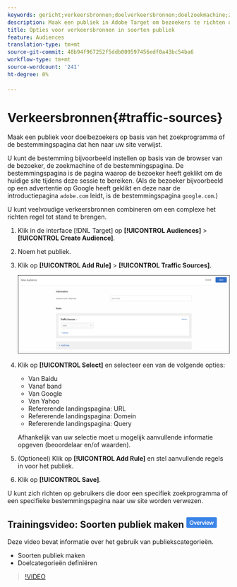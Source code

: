 ```yaml
---
keywords: gericht;verkeersbronnen;doelverkeersbronnen;doelzoekmachine;zoekengine;landingspagina;doellandingspagina;bestemmingspagina;doorvoerpagina
description: Maak een publiek in Adobe Target om bezoekers te richten op basis van het zoekprogramma of de bestemmingspagina die hen naar uw site verwijst.
title: Opties voor verkeersbronnen in soorten publiek
feature: Audiences
translation-type: tm+mt
source-git-commit: 48b94f967252f5ddb009597456edf0a43bc54ba6
workflow-type: tm+mt
source-wordcount: '241'
ht-degree: 0%

---
```



# Verkeersbronnen{#traffic-sources}

Maak een publiek voor doelbezoekers op basis van het zoekprogramma of de bestemmingspagina dat hen naar uw site verwijst.

U kunt de bestemming bijvoorbeeld instellen op basis van de browser van de bezoeker, de zoekmachine of de bestemmingspagina. De bestemmingspagina is de pagina waarop de bezoeker heeft geklikt om de huidige site tijdens deze sessie te bereiken. (Als de bezoeker bijvoorbeeld op een advertentie op Google heeft geklikt en deze naar de introductiepagina `adobe.com` leidt, is de bestemmingspagina `google.com`.)

U kunt veelvoudige verkeersbronnen combineren om een complexe het richten regel tot stand te brengen.

1. Klik in de interface [!DNL Target] op **[!UICONTROL Audiences]** > **[!UICONTROL Create Audience]**.
1. Noem het publiek.
1. Klik op **[!UICONTROL Add Rule]** > **[!UICONTROL Traffic Sources]**.

   ![](assets/target_traffic_source.png)

1. Klik op **[!UICONTROL Select]** en selecteer een van de volgende opties:

   * Van Baidu
   * Vanaf band
   * Van Google
   * Van Yahoo
   * Refererende landingspagina: URL
   * Refererende landingspagina: Domein
   * Refererende landingspagina: Query

   Afhankelijk van uw selectie moet u mogelijk aanvullende informatie opgeven (beoordelaar en/of waarden).

1. (Optioneel) Klik op **[!UICONTROL Add Rule]** en stel aanvullende regels in voor het publiek.
1. Klik op **[!UICONTROL Save]**.

U kunt zich richten op gebruikers die door een specifiek zoekprogramma of een specifieke bestemmingspagina naar uw site worden verwezen.

## Trainingsvideo: Soorten publiek maken ![Overzichtsbadge](/help/assets/overview.png)

Deze video bevat informatie over het gebruik van publiekscategorieën.

* Soorten publiek maken
* Doelcategorieën definiëren

>[!VIDEO](https://video.tv.adobe.com/v/17392)

